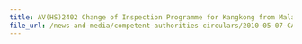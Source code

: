 ```yaml
---
title: AV(HS)2402 Change of Inspection Programme for Kangkong from Malaysia 
file_url: /news-and-media/competent-authorities-circulars/2010-05-07-CA2.pdf
---
```

